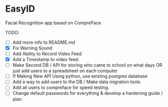 # EasyID
 Facial Recognition app based on CompreFace

TODO:
- [ ] Add more info to README.md
- [x] Fix Warning Sound
- [ ] Add Ability to Record Video Feed
- [x] Add a Timestamp to video feed.
- [ ] Make Second DB / API for storing who came to school on what days OR just add users to a spreadsheet on each computer 
- [ ] If Making New API Using python, use existing postgres database
- [ ] Add a way to add users to the DB / Make data migration tools
- [ ] Add all users to compreface for speed testing.
- [ ] Change default passwords for everything & develop a hardening guide / plan
